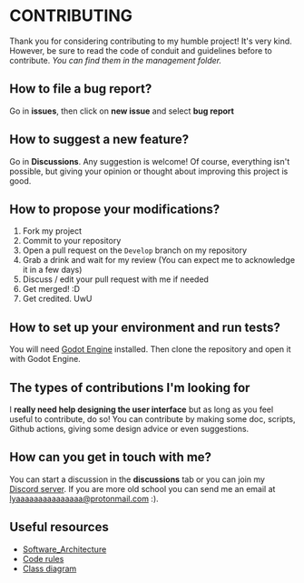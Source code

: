 # CONTRIBUTING

Thank you for considering contributing to my humble project! It's very kind. 
However, be sure to read the code of conduit and guidelines before to contribute.
*You can find them in the management folder.*

## How to file a bug report?
Go in **issues**, then click on **new issue** and select **bug report**

## How to suggest a new feature?
Go in **Discussions**. Any suggestion is welcome! Of course, everything isn't
 possible, but giving your opinion or thought about improving this project is good.

## How to propose your modifications?
1. Fork my project
2. Commit to your repository
3. Open a pull request on the `Develop` branch on my repository
4. Grab a drink and wait for my review (You can expect me to acknowledge it in a few days)
5. Discuss / edit your pull request with me if needed
6. Get merged! :D
7. Get credited. UwU

## How to set up your environment and run tests?
You will need [Godot Engine](https://godotengine.org/download) installed.
Then clone the repository and open it with Godot Engine.

## The types of contributions I'm looking for
I **really need help designing the user interface** but as long as you feel useful to
contribute, do so! You can contribute by making some doc, scripts, Github actions, 
giving some design advice or even suggestions.

## How can you get in touch with me?
You can start a discussion in the **discussions** tab or you can join my 
[Discord server](https://discord.gg/hSey9Bv).
If you are more old school you can send me an email at lyaaaaaaaaaaaaaaa@protonmail.com :).

## Useful resources

- [Software_Architecture](https://github.com/Lyaaaaaaaaaaaaaaa/Logs_Filter_2/blob/Master/management/software_architecture.png)
- [Code rules](https://github.com/Lyaaaaaaaaaaaaaaa/Logs_Filter_2/blob/Master/management/code_rules.md)
- [Class diagram](https://github.com/Lyaaaaaaaaaaaaaaa/Logs_Filter_2/blob/Master/management/class_diagram.png)
